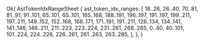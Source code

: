 Ok(
    AstTokenIdxRangeSheet {
        ast_token_idx_ranges: [
            18..26,
            26..40,
            70..81,
            81..91,
            91..101,
            65..101,
            65..101,
            165..168,
            188..191,
            196..197,
            191..197,
            199..211,
            197..211,
            149..152,
            152..168,
            168..171,
            171..191,
            191..211,
            128..134,
            134..141,
            141..146,
            146..211,
            211..223,
            223..224,
            231..261,
            268..285,
            0..40,
            40..101,
            101..224,
            224..226,
            226..261,
            261..263,
            263..285,
        ],
    },
)